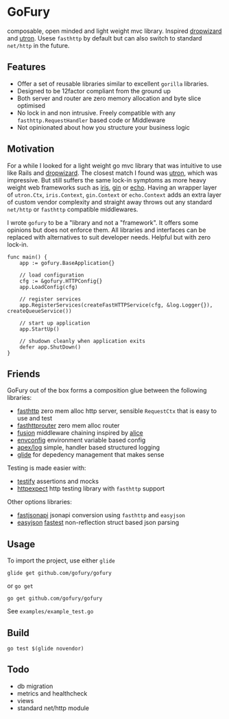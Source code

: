 # GoFury

composable, open minded and light weight mvc library. Inspired [dropwizard] and [utron]. Usese `fasthttp` by default but can also switch to standard `net/http` in the future.

## Features

- Offer a set of reusable libraries similar to excellent `gorilla` libraries.
- Designed to be 12factor compliant from the ground up
- Both server and router are zero memory allocation and byte slice optimised 
- No lock in and non intrusive. Freely compatible with any `fasthttp.RequestHandler` based code or Middleware
- Not opinionated about how you structure your business logic

## Motivation
For a while I looked for a light weight go mvc library that was intuitive to use like Rails and [dropwizard][dropwizard]. The closest match I found was [utron][utron], which was impressive. But still suffers the same lock-in symptoms as more heavy weight web frameworks such as [iris][iris], [gin][gin] or [echo][echo]. Having an wrapper layer of `utron.Ctx`, `iris.Context`, `gin.Context` or `echo.Context` adds an extra layer of custom vendor complexity and straight away throws out any standard `net/http` or `fasthttp` compatible middlewares.

I wrote `gofury` to be a "library and not a "framework". It offers some opinions but does not enforce them. All libraries and interfaces can be replaced with alternatives to suit developer needs. Helpful but with zero lock-in.

```
func main() {
	app := gofury.BaseApplication{}

	// load configuration
	cfg := &gofury.HTTPConfig{}
	app.LoadConfig(cfg)

	// register services
	app.RegisterServices(createFastHTTPService(cfg, &log.Logger{}), createQueueService())

	// start up application
	app.StartUp()

	// shudown cleanly when application exits
	defer app.ShutDown()
}
```


## Friends
GoFury out of the box forms a composition glue between the following libraries:

- [fasthttp][fasthttp] zero mem alloc http server, sensible `RequestCtx` that is easy to use and test
- [fasthttprouter][fasthttprouter] zero mem alloc router
- [fusion][fusion] middleware chaining inspired by [alice][alice]
- [envconfig][envconfig] environment variable based config
- [apex/log][log] simple, handler based structured logging
- [glide][glide] for depedency management that makes sense

Testing is made easier with:

- [testify][testify] assertions and mocks
- [httpexpect][httpexpect] http testing library with `fasthttp` support

Other options libraries:

- [fastjsonapi][fastjsonapi] jsonapi conversion using `fasthttp` and `easyjson`
- [easyjson][easyjson] [fastest][jsonbenchmark] non-reflection struct based json parsing

## Usage
To import the project, use either `glide` 

    glide get github.com/gofury/gofury
    
or `go get`

    go get github.com/gofury/gofury

See `examples/example_test.go`

## Build 

    go test $(glide novendor)

## Todo

- db migration
- metrics and healthcheck
- views
- standard net/http module

[dropwizard]:   https://github.com/dropwizard/dropwizard
[utron]:        https://github.com/gernest/utron
[iris]:         https://github.com/kataras/iris
[echo]:         https://github.com/labstack/echo
[gin]:          https://github.com/gin-gonic/gin

[fasthttp]:     https://github.com/valyala/fasthttp
[fasthttprouter]: https://github.com/buaazp/fasthttprouter
[fusion]:       https://github.com/gofury/fusion
[fastjsonapi]:  https://github.com/gofury/fastjsonapi
[envconfig]:    https://github.com/kelseyhightower/envconfig
[easyjson]:     https://github.com/mailru/easyjson
[log]:          https://github.com/apex/log     
[glide]:        https://github.com/Masterminds/glide
[alice]:        https://github.com/justinas/alice

[testify]:      https://github.com/stretchr/testify/assert
[httpexpect]:   https://github.com/gavv/httpexpect
[jsonbenchmark]:https://github.com/buger/jsonparser
